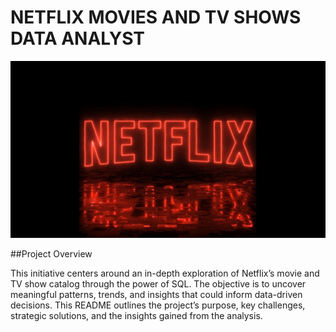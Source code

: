 # NETFLIX MOVIES AND TV SHOWS DATA ANALYST
![NETFLIX_LOGO](https://github.com/Mainabryan/NETFLIX-_PROJECT_-SQL-1/blob/main/NETFLIX%202.jpeg)

##Project Overview


This initiative centers around an in-depth exploration of Netflix’s movie and TV show catalog through the power of SQL. The objective is to uncover meaningful patterns, trends, and insights that could inform data-driven decisions. This README outlines the project’s purpose, key challenges, strategic solutions, and the insights gained from the analysis.

